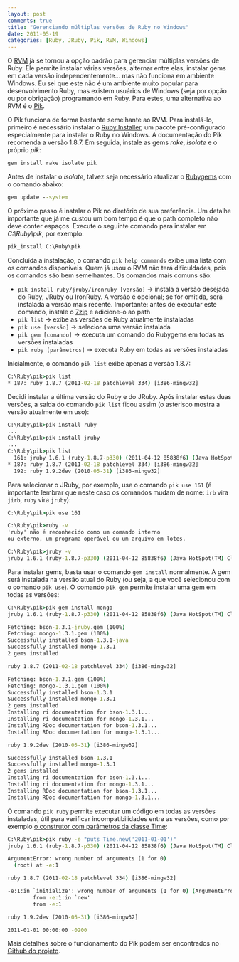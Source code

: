```yaml
---
layout: post
comments: true
title: "Gerenciando múltiplas versões de Ruby no Windows"
date: 2011-05-19
categories: [Ruby, JRuby, Pik, RVM, Windows]
---
```

O [RVM](https://rvm.beginrescueend.com/) já se tornou a opção padrão para gerenciar múltiplas versões de Ruby. Ele permite instalar várias versões, alternar entre elas, instalar gems em cada versão independentemente... mas não funciona em ambiente Windows. Eu sei que este não é um ambiente muito popular para desenvolvimento Ruby, mas existem usuários de Windows (seja por opção ou por obrigação) programando em Ruby. Para estes, uma alternativa ao RVM é o [Pik](https://github.com/vertiginous/pik).

O Pik funciona de forma bastante semelhante ao RVM. Para instalá-lo, primeiro é necessário instalar o [Ruby Installer](http://rubyinstaller.org/), um pacote pré-configurado especialmente para instalar o Ruby no Windows. A documentação do Pik recomenda a versão 1.8.7. Em seguida, instale as gems _rake_, _isolate_ e o próprio _pik_:

```bat
gem install rake isolate pik
```

Antes de instalar o _isolate_, talvez seja necessário atualizar o [Rubygems](http://rubygems.org/) com o comando abaixo:

```bat
gem update --system
```

O próximo passo é instalar o Pik no diretório de sua preferência. Um detalhe importante que já me custou um bom tempo é que o path completo não deve conter espaços. Execute o seguinte comando para instalar em _C:\Ruby\pik_, por exemplo:

```bat
pik_install C:\Ruby\pik
```

Concluída a instalação, o comando `pik help commands` exibe uma lista com os comandos disponíveis. Quem já usou o RVM não terá dificuldades, pois os comandos são bem semelhantes. Os comandos mais comuns são:

- `pik install ruby/jruby/ironruby [versão]` -> instala a versão desejada do Ruby, JRuby ou IronRuby. A versão é opcional; se for omitida, será instalada a versão mais recente. Importante: antes de executar este comando, instale o [7zip](http://www.7-zip.org/) e adicione-o ao path
- `pik list` -> exibe as versões de Ruby atualmente instaladas
- `pik use [versão]` -> seleciona uma versão instalada
- `pik gem [comando]` -> executa um comando do Rubygems em todas as versões instaladas
- `pik ruby [parâmetros]` -> executa Ruby em todas as versões instaladas

Inicialmente, o comando `pik list` exibe apenas a versão 1.8.7:

```bat
C:\Ruby\pik>pik list
* 187: ruby 1.8.7 (2011-02-18 patchlevel 334) [i386-mingw32]
```

Decidi instalar a última versão do Ruby e do JRuby. Após instalar estas duas versões, a saída do comando `pik list` ficou assim (o asterisco mostra a versão atualmente em uso):

```bat
C:\Ruby\pik>pik install ruby
...
C:\Ruby\pik>pik install jruby
...
C:\Ruby\pik>pik list
  161: jruby 1.6.1 (ruby-1.8.7-p330) (2011-04-12 85838f6) (Java HotSpot(TM) Client VM 1.6.0_24) [Windows XP-x86-java]
* 187: ruby 1.8.7 (2011-02-18 patchlevel 334) [i386-mingw32]
  192: ruby 1.9.2dev (2010-05-31) [i386-mingw32]
```

Para selecionar o JRuby, por exemplo, use o comando `pik use 161` (é importante lembrar que neste caso os comandos mudam de nome: `irb` vira `jirb`, `ruby` vira `jruby`):

```bat
C:\Ruby\pik>pik use 161

C:\Ruby\pik>ruby -v
'ruby' não é reconhecido como um comando interno
ou externo, um programa operável ou um arquivo em lotes.

C:\Ruby\pik>jruby -v
jruby 1.6.1 (ruby-1.8.7-p330) (2011-04-12 85838f6) (Java HotSpot(TM) Client VM 1.6.0_24) [Windows XP-x86-java]
```

Para instalar gems, basta usar o comando `gem install` normalmente. A gem será instalada na versão atual do Ruby (ou seja, a que você selecionou com o comando `pik use`). O comando `pik gem` permite instalar uma gem em todas as versões:

```bat
C:\Ruby\pik>pik gem install mongo
jruby 1.6.1 (ruby-1.8.7-p330) (2011-04-12 85838f6) (Java HotSpot(TM) Client VM 1.6.0_24) [Windows XP-x86-java]

Fetching: bson-1.3.1-jruby.gem (100%)
Fetching: mongo-1.3.1.gem (100%)
Successfully installed bson-1.3.1-java
Successfully installed mongo-1.3.1
2 gems installed

ruby 1.8.7 (2011-02-18 patchlevel 334) [i386-mingw32]

Fetching: bson-1.3.1.gem (100%)
Fetching: mongo-1.3.1.gem (100%)
Successfully installed bson-1.3.1
Successfully installed mongo-1.3.1
2 gems installed
Installing ri documentation for bson-1.3.1...
Installing ri documentation for mongo-1.3.1...
Installing RDoc documentation for bson-1.3.1...
Installing RDoc documentation for mongo-1.3.1...

ruby 1.9.2dev (2010-05-31) [i386-mingw32]

Successfully installed bson-1.3.1
Successfully installed mongo-1.3.1
2 gems installed
Installing ri documentation for bson-1.3.1...
Installing ri documentation for mongo-1.3.1...
Installing RDoc documentation for bson-1.3.1...
Installing RDoc documentation for mongo-1.3.1...

```

O comando `pik ruby` permite executar um código em todas as versões instaladas, útil para verificar incompatibilidades entre as versões, como por exemplo [o construtor com parâmetros da classe Time](http://blog.guilhermegarnier.com/2011/03/representacao-de-data-e-hora-em-ruby-1-8-7-e-1-9/):

```bat
C:\Ruby\pik>pik ruby -e "puts Time.new('2011-01-01')"
jruby 1.6.1 (ruby-1.8.7-p330) (2011-04-12 85838f6) (Java HotSpot(TM) Client VM 1.6.0_24) [Windows XP-x86-java]

ArgumentError: wrong number of arguments (1 for 0)
  (root) at -e:1

ruby 1.8.7 (2011-02-18 patchlevel 334) [i386-mingw32]

-e:1:in `initialize': wrong number of arguments (1 for 0) (ArgumentError)
        from -e:1:in `new'
        from -e:1

ruby 1.9.2dev (2010-05-31) [i386-mingw32]

2011-01-01 00:00:00 -0200

```

Mais detalhes sobre o funcionamento do Pik podem ser encontrados no [Github do projeto](https://github.com/vertiginous/pik).
